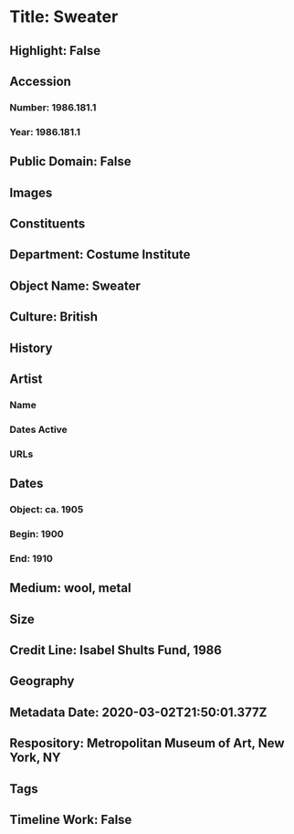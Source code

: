 # Title: Sweater
## Highlight: False
## Accession
### Number: 1986.181.1
### Year: 1986.181.1
## Public Domain: False
## Images
## Constituents
## Department: Costume Institute
## Object Name: Sweater
## Culture: British
## History
## Artist
### Name
### Dates Active
### URLs
## Dates
### Object: ca. 1905
### Begin: 1900
### End: 1910
## Medium: wool, metal
## Size
## Credit Line: Isabel Shults Fund, 1986
## Geography
## Metadata Date: 2020-03-02T21:50:01.377Z
## Respository: Metropolitan Museum of Art, New York, NY
## Tags
## Timeline Work: False